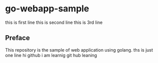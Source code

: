 # go-webapp-sample
this is first line
this is second line
this is 3rd line

## Preface
This repository is the sample of web application using golang.
ths is just one line
hi github
i am learnig git hub
leaning
